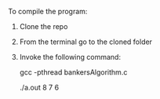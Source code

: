 To compile the program:
1. Clone the repo
2. From the terminal go to the cloned folder
3. Invoke the following command:

	gcc -pthread bankersAlgorithm.c
	
	./a.out 8 7 6

